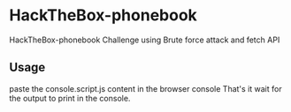 # HackTheBox-phonebook

HackTheBox-phonebook Challenge using Brute force attack and fetch API


## Usage
paste the console.script.js content in the browser console
That's it
wait for the output to print in the console.
